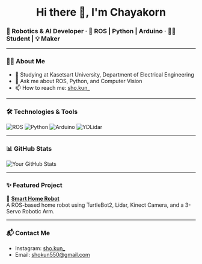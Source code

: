 <h1 align="center">Hi there 👋, I'm Chayakorn</h1>

### 🤖 Robotics & AI Developer · 🚀 ROS | Python | Arduino · 🧑‍🎓 Student | 💡 Maker

---

### 👨‍💻 About Me
- 🌱 Studying at Kasetsart University, Department of Electrical Engineering
- 💬 Ask me about ROS, Python, and Computer Vision
- 📫 How to reach me: [sho.kun_](https://instagram.com/sho.kun_)

---

### 🛠️ Technologies & Tools
![ROS](https://img.shields.io/badge/ROS-Noetic-blue)
![Python](https://img.shields.io/badge/Python-3.x-blue.svg?logo=python)
![Arduino](https://img.shields.io/badge/Arduino-UNO-00979D.svg?logo=arduino)
![YDLidar](https://img.shields.io/badge/YDLidar-X2-orange)

---

### 📊 GitHub Stats

![Your GitHub Stats](https://github-readme-stats.vercel.app/api?username=shokun550&show_icons=true&theme=radical)

---

### ✨ Featured Project

🚀 [**Smart Home Robot**](https://github.com/shokun550/yolov9-home)  
A ROS-based home robot using TurtleBot2, Lidar, Kinect Camera, and a 3-Servo Robotic Arm.

---

### 📬 Contact Me
- Instagram: [sho.kun_](https://instagram.com/sho.kun_)
- Email: shokun550@gmail.com
